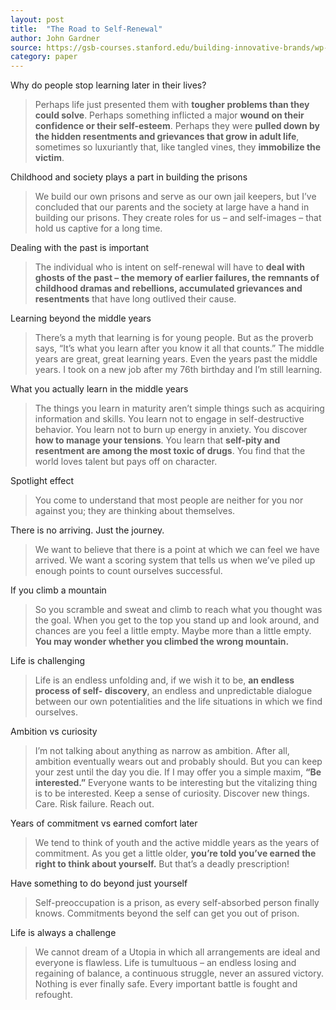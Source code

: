 ```yaml
---
layout: post
title:  "The Road to Self-Renewal"
author: John Gardner
source: https://gsb-courses.stanford.edu/building-innovative-brands/wp-content/uploads/sites/25/2022/04/johngardner-roadtoself-renewal2.pdf
category: paper
---
```


Why do people stop learning later in their lives?

> Perhaps life just presented them with **tougher problems than they could solve**. Perhaps something inflicted a major **wound on their confidence or their self-esteem**. Perhaps they were **pulled down by the hidden resentments and grievances that grow in adult life**, sometimes so luxuriantly that, like tangled vines, they **immobilize the victim**.

Childhood and society plays a part in building the prisons

> We build our own prisons and serve as our own jail keepers, but I’ve concluded that our parents and the society at large have a hand in building our prisons. They create roles for us – and self-images – that hold us captive for a long time.

Dealing with the past is important

> The individual who is intent on self-renewal will have to **deal with ghosts of the past – the memory of earlier failures, the remnants of childhood dramas and rebellions, accumulated grievances and resentments** that have long outlived their cause.

Learning beyond the middle years

> There’s a myth that learning is for young people. But as the proverb says, “It’s what you learn after you know it all that counts.” The middle years are great, great learning years. Even the years past the middle years. I took on a new job after my 76th birthday and I’m still learning.

What you actually learn in the middle years

> The things you learn in maturity aren’t simple things such as acquiring information and skills. You learn not to engage in self-destructive behavior. You learn not to burn up energy in anxiety. You discover **how to manage your tensions**. You learn that **self-pity and resentment are among the most toxic of drugs**. You find that the world loves talent but pays off on character.

Spotlight effect

> You come to understand that most people are neither for you nor against you; they are thinking about themselves.

There is no arriving. Just the journey.

> We want to believe that there is a point at which we can feel we have arrived. We want a scoring system that tells us when we’ve piled up enough points to count ourselves successful.

If you climb a mountain

> So you scramble and sweat and climb to reach what you thought was the goal. When you get to the top you stand up and look around, and chances are you feel a little empty. Maybe more than a little empty. **You may wonder whether you climbed the wrong mountain.**

Life is challenging

> Life is an endless unfolding and, if we wish it to be, **an endless process of self- discovery**, an endless and unpredictable dialogue between our own potentialities and the life situations in which we find ourselves.

Ambition vs curiosity

> I’m not talking about anything as narrow as ambition. After all, ambition eventually wears out and probably should. But you can keep your zest until the day you die. If I may offer you a simple maxim, **“Be interested.”** Everyone wants to be interesting but the vitalizing thing is to be interested. Keep a sense of curiosity. Discover new things. Care. Risk failure. Reach out.

Years of commitment vs earned comfort later

> We tend to think of youth and the active middle years as the years of commitment. As you get a little older, **you’re told you’ve earned the right to think about yourself.** But that’s a deadly prescription!

Have something to do beyond just yourself

> Self-preoccupation is a prison, as every self-absorbed person finally knows. Commitments beyond the self can get you out of prison.

Life is always a challenge

> We cannot dream of a Utopia in which all arrangements are ideal and everyone is flawless. Life is tumultuous – an endless losing and regaining of balance, a continuous struggle, never an assured victory. Nothing is ever finally safe. Every important battle is fought and refought.
